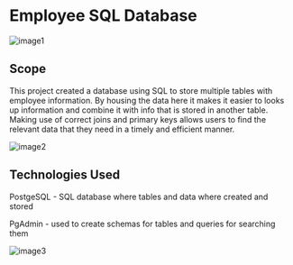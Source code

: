 # Employee SQL Database
![image1](images/search-manager.png)
## Scope

This project created a database using SQL to store multiple tables with employee information. By housing the data here it makes it easier to looks up information and combine it with info that is stored in another table. Making use of correct joins and primary keys allows users to find the relevant data that they need in a timely and efficient manner.  

![image2](images/search-name.png)

## Technologies Used
PostgeSQL - SQL database where tables and data where created and stored

PgAdmin - used to create schemas for tables and queries for searching them  

![image3](images/sort-order.png)


